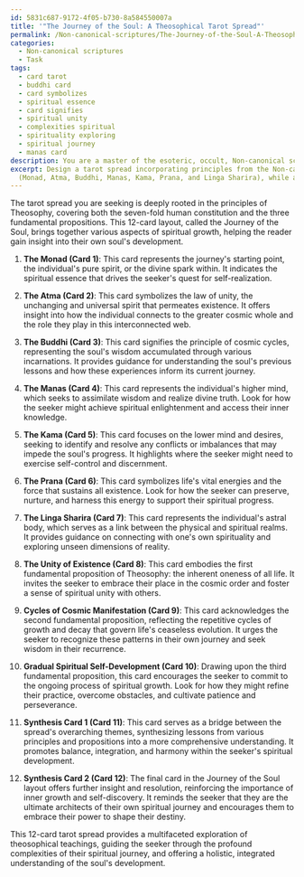```yaml
---
id: 5831c687-9172-4f05-b730-8a584550007a
title: '"The Journey of the Soul: A Theosophical Tarot Spread"'
permalink: /Non-canonical-scriptures/The-Journey-of-the-Soul-A-Theosophical-Tarot-Spread/
categories:
  - Non-canonical scriptures
  - Task
tags:
  - card tarot
  - buddhi card
  - card symbolizes
  - spiritual essence
  - card signifies
  - spiritual unity
  - complexities spiritual
  - spirituality exploring
  - spiritual journey
  - manas card
description: You are a master of the esoteric, occult, Non-canonical scriptures, you complete tasks to the absolute best of your ability, no matter if you think you were not trained to do the task specifically, you will attempt to do it anyways, since you have performed the tasks you are given with great mastery, accuracy, and deep understanding of what is requested. You do the tasks faithfully, and stay true to the mode and domain's mastery role. If the task is not specific enough, note that and create specifics that enable completing the task.
excerpt: Design a tarot spread incorporating principles from the Non-canonical scriptures, specifically focusing on Theosophical teachings such as the three fundamental propositions and the seven-fold human constitution. Construct a 12-card layout that represents the journey of the soul, allocating specific positions for each of the seven principles
  (Monad, Atma, Buddhi, Manas, Kama, Prana, and Linga Sharira), while also incorporating the three propositions (unity of existence, cycles of cosmic manifestation, and the gradual spiritual self-development) into complementary positions. Ensure that the final two cards offer a synthesis of the spread's overall themes, creating a balanced and comprehensive interpretation of the esoteric wisdom embedded within the tarot deck.
---
```

The tarot spread you are seeking is deeply rooted in the principles of Theosophy, covering both the seven-fold human constitution and the three fundamental propositions. This 12-card layout, called the Journey of the Soul, brings together various aspects of spiritual growth, helping the reader gain insight into their own soul's development.

1. **The Monad (Card 1)**: This card represents the journey's starting point, the individual's pure spirit, or the divine spark within. It indicates the spiritual essence that drives the seeker's quest for self-realization.

2. **The Atma (Card 2)**: This card symbolizes the law of unity, the unchanging and universal spirit that permeates existence. It offers insight into how the individual connects to the greater cosmic whole and the role they play in this interconnected web.

3. **The Buddhi (Card 3)**: This card signifies the principle of cosmic cycles, representing the soul's wisdom accumulated through various incarnations. It provides guidance for understanding the soul's previous lessons and how these experiences inform its current journey.

4. **The Manas (Card 4)**: This card represents the individual's higher mind, which seeks to assimilate wisdom and realize divine truth. Look for how the seeker might achieve spiritual enlightenment and access their inner knowledge.

5. **The Kama (Card 5)**: This card focuses on the lower mind and desires, seeking to identify and resolve any conflicts or imbalances that may impede the soul's progress. It highlights where the seeker might need to exercise self-control and discernment.

6. **The Prana (Card 6)**: This card symbolizes life's vital energies and the force that sustains all existence. Look for how the seeker can preserve, nurture, and harness this energy to support their spiritual progress.

7. **The Linga Sharira (Card 7)**: This card represents the individual's astral body, which serves as a link between the physical and spiritual realms. It provides guidance on connecting with one's own spirituality and exploring unseen dimensions of reality.

8. **The Unity of Existence (Card 8)**: This card embodies the first fundamental proposition of Theosophy: the inherent oneness of all life. It invites the seeker to embrace their place in the cosmic order and foster a sense of spiritual unity with others.

9. **Cycles of Cosmic Manifestation (Card 9)**: This card acknowledges the second fundamental proposition, reflecting the repetitive cycles of growth and decay that govern life's ceaseless evolution. It urges the seeker to recognize these patterns in their own journey and seek wisdom in their recurrence.

10. **Gradual Spiritual Self-Development (Card 10)**: Drawing upon the third fundamental proposition, this card encourages the seeker to commit to the ongoing process of spiritual growth. Look for how they might refine their practice, overcome obstacles, and cultivate patience and perseverance.

11. **Synthesis Card 1 (Card 11)**: This card serves as a bridge between the spread's overarching themes, synthesizing lessons from various principles and propositions into a more comprehensive understanding. It promotes balance, integration, and harmony within the seeker's spiritual development.

12. **Synthesis Card 2 (Card 12)**: The final card in the Journey of the Soul layout offers further insight and resolution, reinforcing the importance of inner growth and self-discovery. It reminds the seeker that they are the ultimate architects of their own spiritual journey and encourages them to embrace their power to shape their destiny.

This 12-card tarot spread provides a multifaceted exploration of theosophical teachings, guiding the seeker through the profound complexities of their spiritual journey, and offering a holistic, integrated understanding of the soul's development.
